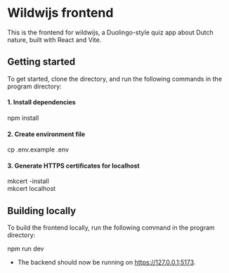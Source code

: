# Wildwijs frontend

This is the frontend for wildwijs, a Duolingo-style quiz app about Dutch nature, built with React and Vite.

## Getting started

To get started, clone the directory, and run the following commands in the program directory:

#### 1. Install dependencies

npm install

#### 2. Create environment file

cp .env.example .env

#### 3. Generate HTTPS certificates for localhost

mkcert -install\
mkcert localhost


## Building locally

To build the frontend locally, run the following command in the program directory:

npm run dev

- The backend should now be running on https://127.0.0.1:5173.